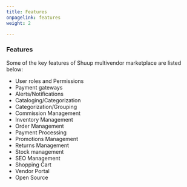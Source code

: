 ```yaml
---
title: Features
onpagelink: features
weight: 2

---
```


### **Features**

Some of the key features of Shuup multivendor marketplace are listed below:

*   User roles and Permissions
*   Payment gateways
*   Alerts/Notifications
*   Cataloging/Categorization
*   Categorization/Grouping
*   Commission Management
*   Inventory Management
*   Order Management
*   Payment Processing
*   Promotions Management
*   Returns Management
*   Stock management
*   SEO Management
*   Shopping Cart
*   Vendor Portal
*   Open Source
 
